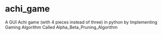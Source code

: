 # achi_game
A GUI Achi game (with 4 pieces instead of three) in python by Implementing Gaming Algorithm Called Alpha_Beta_Pruning_Algorithm
